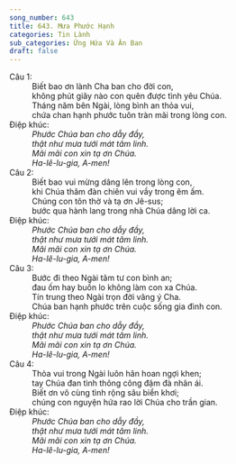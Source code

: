 ```yaml
---
song_number: 643
title: 643. Mưa Phước Hạnh
categories: Tin Lành
sub_categories: Ứng Hứa Và Ân Ban
draft: false
---
```

<dl><dt>Câu 1:</dt><dd data-verse="1">Biết bao ơn lành Cha ban cho đời con, <br/>không phút giây nào con quên được tình yêu Chúa. <br/>Tháng năm bên Ngài, lòng bình an thỏa vui, <br/>chứa chan hạnh phước tuôn tràn mãi trong lòng con. </dd><dt>Điệp khúc:</dt><dd data-chorus="1"><em>Phước Chúa ban cho dẫy đầy, <br/>thật như mưa tưới mát tâm linh. <br/>Mãi mãi con xin tạ ơn Chúa. <br/>Ha-lê-lu-gia, A-men! </em></dd><dt>Câu 2:</dt><dd data-verse="2">Biết bao vui mừng dâng lên trong lòng con, <br/>khi Chúa thăm đàn chiên vui vầy trong êm ấm. <br/>Chúng con tôn thờ và tạ ơn Jê-sus; <br/>bước qua hành lang trong nhà Chúa dâng lời ca. </dd><dt>Điệp khúc:</dt><dd data-chorus="1"><em>Phước Chúa ban cho dẫy đầy, <br/>thật như mưa tưới mát tâm linh. <br/>Mãi mãi con xin tạ ơn Chúa. <br/>Ha-lê-lu-gia, A-men! </em></dd><dt>Câu 3:</dt><dd data-verse="3">Bước đi theo Ngài tâm tư con bình an; <br/>đau ốm hay buồn lo không làm con xa Chúa. <br/>Tín trung theo Ngài trọn đời vâng ý Cha. <br/>Chúa ban hạnh phước trên cuộc sống gia đình con. </dd><dt>Điệp khúc:</dt><dd data-chorus="1"><em>Phước Chúa ban cho dẫy đầy, <br/>thật như mưa tưới mát tâm linh. <br/>Mãi mãi con xin tạ ơn Chúa. <br/>Ha-lê-lu-gia, A-men! </em></dd><dt>Câu 4:</dt><dd data-verse="4">Thỏa vui trong Ngài luôn hân hoan ngợi khen; <br/>tay Chúa đan tình thông công đậm đà nhân ái. <br/>Biết ơn vô cùng tình rộng sâu biển khơi; <br/>chúng con nguyện hứa rao lời Chúa cho trần gian. </dd><dt>Điệp khúc:</dt><dd data-chorus="1"><em>Phước Chúa ban cho dẫy đầy, <br/>thật như mưa tưới mát tâm linh. <br/>Mãi mãi con xin tạ ơn Chúa. <br/>Ha-lê-lu-gia, A-men! </em></dd></dl>